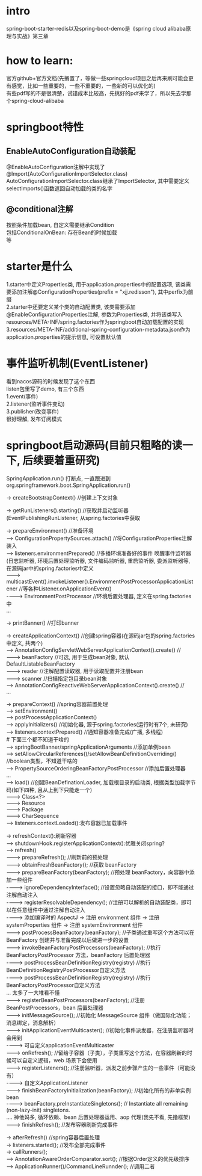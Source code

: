   
# intro  
spring-boot-starter-redis以及spring-boot-demo是《spring cloud alibaba原理与实战》第三章    
  
  
# how to learn:  
官方github+官方文档(先搁置了，等做一些springcloud项目之后再来刷可能会更有感觉，比如一些重要的，一些不重要的，一些新的可以优化的)  
有些pdf写的不是很清楚，试错成本比较高，先挑好的pdf来学了，所以先去学那个spring-cloud-alibaba  
  
  
# springboot特性  
  
## EnableAutoConfiguration自动装配  
@EnableAutoConfiguration注解中实现了@Import(AutoConfigurationImportSelector.class)  
AutoConfigurationImportSelector.class继承了ImportSelector, 其中需要定义selectImports()函数返回自动加载的类的名字    
  
## @conditional注解  
按照条件加载bean, 自定义需要继承Condition    
包括ConditionalOnBean: 存在Bean的时候加载    
等    
  
# starter是什么    
1.starter中定义Properties类, 用于application.properties中的配置选项, 该类需要添加注解@ConfigurationProperties(prefix = "xjj.redisson"), 其中perfix为前缀    
2.starter中还要定义某个类的自动配置类, 该类需要添加@EnableConfigurationProperties注解, 参数为Properties类, 并将该类写入resources/META-INF/spring.factories作为springboot自动加载配置的实现    
3.resources/META-INF/additional-spring-configuration-metadata.json作为application.properties的提示信息, 可设置默认值    
  
# 事件监听机制(EventListener)  
看到nacos源码的时候发现了这个东西  
listen包里写了demo, 有三个东西  
1.event(事件)  
2.listener(监听事件变动)  
3.publisher(改变事件)  
很好理解, 发布订阅模式  
  
  
# springboot启动源码(目前只粗略的读一下, 后续要着重研究)  
SpringApplication.run() 打断点, 一直跟进到org.springframework.boot.SpringApplication.run()  
  
-> createBootstrapContext() //创建上下文对象  
  
-> getRunListeners().starting() //获取并启动监听器(EventPublishingRunListener, 从spring.factories中获取  
  
-> prepareEnvironment() //准备环境  
    --> ConfigurationPropertySources.attach() //将ConfigurationProperties注解装入  
    --> listeners.environmentPrepared() //多播环境准备好的事件 唤醒事件监听器(日志监听器, 环境后置处理监听器, 文件编码监听器, 重启监听器, 委派监听器等, 在源码jar中的spring.factories中定义  
        ---> multicastEvent().invokeListener().EnvironmentPostProcessorApplicationListener //等各种Listener.onApplicationEvent()  
            ----> EnvironmentPostProcessor //环境后置处理器, 定义在spring.factories中  
    ...  
  
-> printBanner() //打印banner  
  
-> createApplicationContext() //创建spring容器(在源码jar包的spring.factories中定义, 共两个)  
    --> AnnotationConfigServletWebServerApplicationContext().create() //  
        ---> beanFactory //可选, 用于生成bean对象, 默认DefaultListableBeanFactory  
        ---> reader //注解配置读取器, 用于读取配置并注册bean  
        ---> scanner //扫描指定包目录bean对象  
    --> AnnotationConfigReactiveWebServerApplicationContext().create() //  
    ...  
  
-> prepareContext() //spring容器前置处理  
    --> setEnvironment()  
    --> postProcessApplicationContext()  
    --> applyInitializers() //初始化器, 源于spring.factories(运行时有7个, 未研究)  
    --> listeners.contextPrepared() //通知容器准备完成(广播, 多线程)  
      # 下面三个都不知道干啥的  
    --> springBootBanner/springApplicationArguments //添加单例bean  
    --> setAllowCircularReferences()/setAllowBeanDefinitionOverriding() //boolean类型，不知道干啥的  
    --> PropertySourceOrderingBeanFactoryPostProcessor //添加后置处理器  
    ...  
    --> load() //创建BeanDefinationLoader, 加载根目录的启动类, 根据类型加载字节码(如下四种, 且从上到下只能走一个)  
        ---> Class<?>  
        ---> Resource  
        ---> Package  
        ---> CharSequence  
    --> listeners.contextLoaded():发布容器已加载事件  
  
-> refreshContext():刷新容器  
    --> shutdownHook.registerApplicationContext():优雅关闭spring?  
    --> refresh()  
        ---> prepareRefresh(); //刷新前的预处理  
        ---> obtainFreshBeanFactory(); //获取 beanFactory  
        ---> prepareBeanFactory(beanFactory); //预处理 beanFactory，向容器中添加一些组件  
             ----> ignoreDependencyInterface(); //设置忽略自动装配的接口，即不能通过注解自动注入  
             ----> registerResolvableDependency(); //注册可以解析的自动装配类，即可以在任意组件中通过注解自动注入  
             ----> 添加编译时的 AspectJ -> 注册 environment 组件 -> 注册 systemProperties 组件 -> 注册 systemEnvironment 组件  
        ---> postProcessBeanFactory(beanFactory); //子类通过重写这个方法可以在 BeanFactory 创建并与准备完成以后做进一步的设置  
        ---> invokeBeanFactoryPostProcessors(beanFactory); //执行 BeanFactoryPostProcessor 方法，beanFactory 后置处理器  
             ----> postProcessBeanDefinitionRegistry(registry) //执行BeanDefinitionRegistryPostProcessor自定义方法  
             ----> postProcessBeanDefinitionRegistry(registry) //执行BeanFactoryPostProcessor自定义方法  
             ... 太多了一大堆看不懂  
        ---> registerBeanPostProcessors(beanFactory); //注册 BeanPostProcessors，bean 后置处理器  
        ---> initMessageSource(); //初始化 MessageSource 组件（做国际化功能；消息绑定，消息解析）  
        ---> initApplicationEventMulticaster(); //初始化事件派发器，在注册监听器时会用到  
             ----> 可自定义applicationEventMulticaster  
        ---> onRefresh(); //留给子容器（子类），子类重写这个方法，在容器刷新的时候可以自定义逻辑，web 场景下会使用  
        ---> registerListeners(); //注册监听器，派发之前步骤产生的一些事件（可能没有）  
             ----> 自定义ApplicationListener  
        ---> finishBeanFactoryInitialization(beanFactory); //初始化所有的非单实例 bean  
             ----> beanFactory.preInstantiateSingletons();  // Instantiate all remaining (non-lazy-init) singletons.  
             .... 神他妈多, 循环依赖、bean 后置处理器运用、aop 代理(我先不看, 先撸框架)  
        ---> finishRefresh(); //发布容器刷新完成事件  
  
-> afterRefresh() //spring容器后置处理  
-> listeners.started(); //发布全部完成事件  
-> callRunners();  
   --> AnnotationAwareOrderComparator.sort(); //根据Order定义的优先级排序  
   --> ApplicationRunner()/CommandLineRunnder(); //调用二者  
  